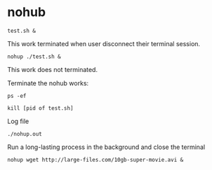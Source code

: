 # nohub

```
test.sh &
```

This work terminated when user disconnect their terminal session.

```
nohup ./test.sh &
```

This work does not terminated.

Terminate the nohub works:

```
ps -ef

kill [pid of test.sh]
```

Log file

```
./nohup.out
```

Run a long-lasting process in the background and close the terminal

```
nohup wget http://large-files.com/10gb-super-movie.avi &
```

